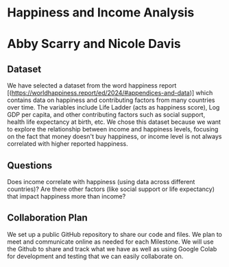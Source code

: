 # Happiness and Income Analysis 
# Abby Scarry and Nicole Davis 

## Dataset 
We have selected a dataset from the word happiness report [(https://worldhappiness.report/ed/2024/#appendices-and-data)] which contains data on happiness and contributing factors from many countries over time. The variables include Life Ladder (acts as happiness score), Log GDP per capita, and other contributing factors such as social support, health life expectancy at birth, etc. We chose this dataset because we want to explore the relationship between income and happiness levels, focusing on the fact that money doesn't buy happiness, or income level is not always correlated with higher reported happiness.

## Questions
Does income correlate with happiness (using data across different countries)?
Are there other factors (like social support or life expectancy) that impact happiness more than income?

## Collaboration Plan
We set up a public GitHub repository to share our code and files. We plan to meet and communicate online as needed for each Milestone. We will use the Github to share and track what we have as well as using Google Colab for development and testing that we can easily collaborate on.
